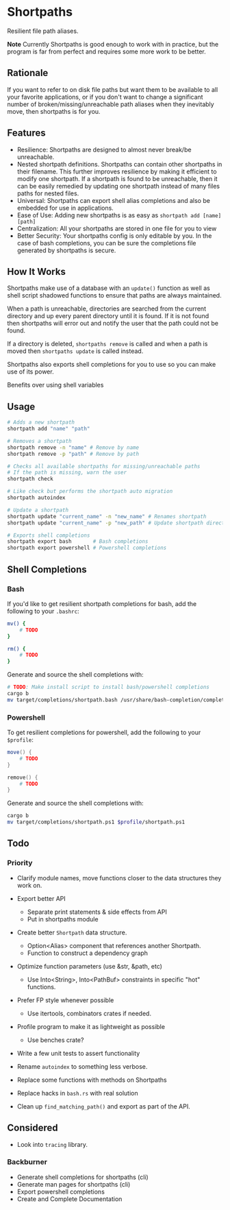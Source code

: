 # Shortpaths

Resilient file path aliases.

**Note** Currently Shortpaths is good enough to work with in practice,
but the program is far from perfect and requires some more work to be
better.

## Rationale

If you want to refer to on disk file paths but want them to be available to all
your favorite applications, or if you don't want to change a significant number of
broken/missing/unreachable path aliases when they inevitably move, then shortpaths
is for you.

## Features

- Resilience: Shortpaths are designed to almost never break/be unreachable.
- Nested shortpath definitions. Shortpaths can contain other shortpaths in their filename.
    This further improves resilience by making it efficient to modify one shortpath.
    If a shortpath is found to be unreachable, then it can be easily remedied by updating one shortpath instead of many files paths for nested files.
- Universal: Shortpaths can export shell alias completions and also be embedded for use in applications.
- Ease of Use: Adding new shortpaths is as easy as `shortpath add [name] [path]`
- Centralization: All your shortpaths are stored in one file for you to view
- Better Security: Your shortpaths config is only editable by you. In the case of
    bash completions, you can be sure the completions file generated by shortpaths is secure.

## How It Works

Shortpaths make use of a database with an `update()` function
as well as shell script shadowed functions to ensure that paths are always maintained.

When a path is unreachable, directories are searched from the current directory and
up every parent directory until it is found. If it is not found then shortpaths
will error out and notify the user that the path could not be found.

If a directory is deleted, `shortpaths remove` is called and when a
path is moved then `shortpaths update` is called instead.

Shortpaths also exports shell completions for you to use so you
can make use of its power.


<!--Security:-->
<!--- The shortpaths file can only be edited by the current user.-->
<!--- Certain shortpaths can be refrained from being edited/removed or checked with the `const: true` property-->

<!--Commands-->
<!--- add, remove, update, check-->

<!--These commands will correspond to various operations such as:-->
<!--mv -> update-->
<!--rm -> remove-->

Benefits over using shell variables

## Usage

```bash
# Adds a new shortpath
shortpath add "name" "path"

# Removes a shortpath
shortpath remove -n "name" # Remove by name
shortpath remove -p "path" # Remove by path

# Checks all available shortpaths for missing/unreachable paths
# If the path is missing, warn the user
shortpath check

# Like check but performs the shortpath auto migration
shortpath autoindex

# Update a shortpath
shortpath update "current_name" -n "new_name" # Renames shortpath
shortpath update "current_name" -p "new_path" # Update shortpath directory

# Exports shell completions
shortpath export bash       # Bash completions
shortpath export powershell # Powershell completions
```


## Shell Completions

### Bash

If you'd like to get resilient shortpath completions for bash, add the following to your `.bashrc`:

```bash
mv() {
    # TODO
}

rm() {
    # TODO
}
```

Generate and source the shell completions with:

```bash
# TODO: Make install script to install bash/powershell completions
cargo b
mv target/completions/shortpath.bash /usr/share/bash-completion/completions
```

### Powershell

To get resilient completions for powershell, add the following to your `$profile`:

```ps1
move() {
    # TODO
}

remove() {
    # TODO
}
```

Generate and source the shell completions with:

```bash
cargo b
mv target/completions/shortpath.ps1 $profile/shortpath.ps1
```

## Todo

### Priority
- Clarify module names, move functions closer to the data structures they work on.
- Export better API
    - Separate print statements & side effects from API
    - Put in shortpaths module
- Create better `Shortpath` data structure.
    - Option\<Alias\> component that references another Shortpath.
    - Function to construct a dependency graph
- Optimize function parameters (use &str, &path, etc)
    - Use Into\<String\>, Into\<PathBuf\> constraints
        in specific "hot" functions.
- Prefer FP style whenever possible
    - Use itertools, combinators crates if needed.
- Profile program to make it as lightweight as possible
    - Use benches crate?
- Write a few unit tests to assert functionality
- Rename `autoindex` to something less verbose.
- Replace some functions with methods on Shortpaths

- Replace hacks in `bash.rs` with real solution
- Clean up `find_matching_path()` and export as part of the API.

## Considered
- Look into `tracing` library.

### Backburner
- Generate shell completions for shortpaths (cli)
- Generate man pages for shortpaths (cli)
- Export powershell completions
- Create and Complete Documentation
